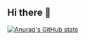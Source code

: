 ## Hi there 👋

[![Anurag's GitHub stats](https://github-readme-stats.vercel.app/api?username=QuantumMole114)](https://github.com/anuraghazra/github-readme-stats)
